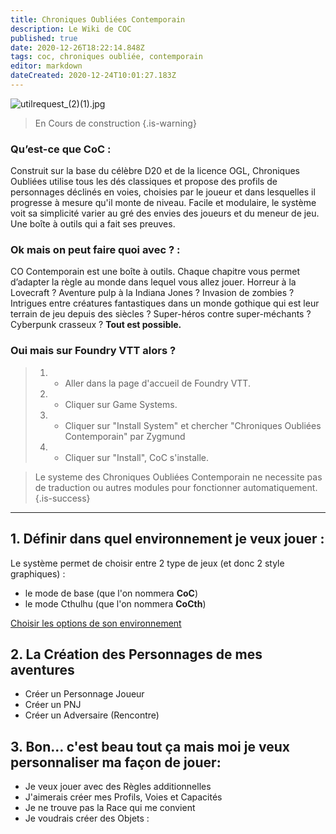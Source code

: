 ```yaml
---
title: Chroniques Oubliées Contemporain
description: Le Wiki de COC
published: true
date: 2020-12-26T18:22:14.848Z
tags: coc, chroniques oubliée, contemporain
editor: markdown
dateCreated: 2020-12-24T10:01:27.183Z
---
```


![utilrequest_(2)(1).jpg](/images/chroniques-oubliées-contemporain/utilrequest_(2)(1).jpg)

> En Cours de construction
{.is-warning}


### Qu’est-ce que CoC :
Construit sur la base du célèbre D20 et de la licence OGL, Chroniques Oubliées utilise tous les dés classiques et propose des profils de personnages déclinés en voies, choisies par le joueur et dans lesquelles il progresse à mesure qu'il monte de niveau. 
Facile et modulaire, le système voit sa simplicité varier au gré des envies des joueurs et du meneur de jeu. Une boîte à outils qui a fait ses preuves.

### Ok mais on peut faire quoi avec ? :
CO Contemporain est une boîte à outils. 
Chaque chapitre vous permet d’adapter la règle au monde dans lequel vous allez jouer. Horreur à la Lovecraft ? Aventure pulp à la Indiana Jones ? Invasion de zombies ? Intrigues entre créatures fantastiques dans un monde gothique qui est leur terrain de jeu depuis des siècles ? Super-héros contre super-méchants ? Cyberpunk crasseux ? 
**Tout est possible.**

### Oui mais sur Foundry VTT alors ? 
> 1. - Aller dans la page d'accueil de Foundry VTT.
> 2. - Cliquer sur Game Systems.
> 3. - Cliquer sur "Install System" et chercher "Chroniques Oubliées Contemporain" par Zygmund
> 1. - Cliquer sur "Install", CoC s'installe.

> Le systeme des Chroniques Oubliées Contemporain ne necessite pas de traduction ou autres modules pour fonctionner automatiquement.
{.is-success}
---	

## 1. Définir dans quel environnement je veux jouer : 
Le système permet de choisir entre 2 type de jeux (et donc 2 style graphiques) : 
- le mode de base (que l'on nommera **CoC**) 
- le mode Cthulhu (que l'on nommera **CoCth**)

[Choisir les options de son environnement](/fr/systemes/Chroniques-Oubliées-Contemporain/skin)


## 2. La Création des Personnages de mes aventures
- Créer un Personnage Joueur 
- Créer un PNJ
- Créer un Adversaire (Rencontre) 


## 3. Bon... c'est beau tout ça mais moi je veux personnaliser ma façon de jouer:
- Je veux jouer avec des Règles additionnelles
- J'aimerais créer mes Profils, Voies et Capacités
- Je ne trouve pas la Race qui me convient
- Je voudrais créer des Objets : 